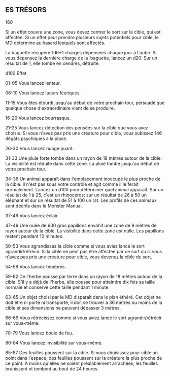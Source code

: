 ## ES TRÉSORS

160

Si un effet couvre une zone, vous devez centrer le sort sur
la cible, qui est affectée. Si un effet peut prendre plusieurs
sujets potentiels pour cible, le MD détermine au hasard
lesquels sont affectés.

La baguette récupère 1d6+1 charges dépensées chaque
jour à l'aube. Si vous dépensez la dernière charge de la
‘baguette, lancez un d20. Sur un résultat de 1, elle tombe en
cendres, détruite.

d100 Effet

01-05 Vous lancez lenteur.

06-10 Vous lancez lueurs féeriques.

11-15 Vous êtes étourdi jusqu'au début de votre prochain
tour, persuadé que quelque chose d'extraordinaire
vient de se produire.

16-20 Vous lancez bourrasque.

21-25 Vous lancez détection des pensées sur la cible que
vous avez choisie. Si vous n'avez pas pris une
créature pour cible, vous subissez 146 dégâts
psychiques à la place.

26-30 Vous lancez nuage puant.

31-33 Une pluie forte tombe dans un rayon de 18 mètres
autour de la cible. La visibilité est réduite dans
cette zone. La pluie tombe jusqu'au début de votre
prochain tour.

34-36 Un animal apparaît dans l'emplacement inoccupé
le plus proche de la cible. Il n'est pas sous votre
contrôle et agit comme il le ferait normalement.
Lancez un d100 pour déterminer quel animal
apparaît. Sur un résultat de 1 à 25, c'est un
rhinocéros; sur un résultat de 26 à 50 un éléphant et
sur un résultat de 51 à 100 un rat. Les profils de ces
animaux sont décrits dans le Monster Manual.

37-46 Vous lancez éclair.

47-49 Une nuée de 600 gros papillons envahit une zone
de 9 mètres de rayon autour de la cible. La visibilité
dans cette zone est nulle. Les papillons restent
pendant 10 minutes.

50-53 Vous agrandissez la cible comme si vous aviez lancé
le sort agrandir/rétrécir. Si la cible ne peut pas être
affectée par ce sort ou si vous n'avez pas pris une
créature pour cible, vous devenez la cible du sort.

54-58 Vous lancez ténèbres.

59-62 De l'herbe pousse par terre dans un rayon de
18 mètres autour de la cible. S'il y a déjà de l'herbe,
elle pousse pour atteindre dix fois sa taille normale
et conserve cette taille pendant 1 minute.

63-65 Un objet choisi par le MD disparaît dans le plan
éthéré. Cet objet ne doit être ni porté ni transporté,
il doit se trouver à 36 mètres ou moins de la cible
et ses dimensions ne peuvent dépasser 3 mètres.

66-69 Vous rétrécissez comme si vous aviez lancé le sort
agrandir/rétrécir sur vous-même.

70-79 Vous lancez boule de feu.

80-84 Vous lancez invisibilité sur vous-même.

85-87 Des feuilles poussent sur la cible. Si vous
choisissez pour cible un point dans l'espace, des
feuilles poussent sur la créature la plus proche de
ce point. À moins qu'elles ne soient préalablement
arrachées, les feuilles brunissent et tombent au
bout de 24 heures.
